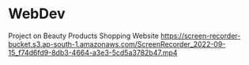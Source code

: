 # WebDev
Project on Beauty Products Shopping Website
https://screen-recorder-bucket.s3.ap-south-1.amazonaws.com/ScreenRecorder_2022-09-15_f74d6fd9-8db3-4664-a3e3-5cd5a3782b47.mp4
